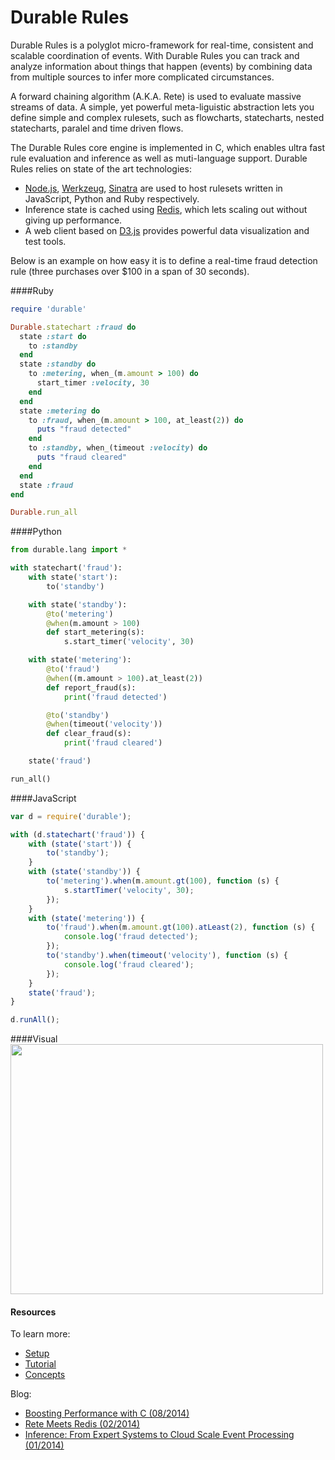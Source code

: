 Durable Rules
=====
Durable Rules is a polyglot micro-framework for real-time, consistent and scalable coordination of events. With Durable Rules you can track and analyze information about things that happen (events) by combining data from multiple sources to infer more complicated circumstances.

A forward chaining algorithm (A.K.A. Rete) is used to evaluate massive streams of data. A simple, yet powerful meta-liguistic abstraction lets you define simple and complex rulesets, such as flowcharts, statecharts, nested statecharts, paralel and time driven flows. 

The Durable Rules core engine is implemented in C, which enables ultra fast rule evaluation and inference as well as muti-language support. Durable Rules relies on state of the art technologies:

* [Node.js](http://www.nodejs.org), [Werkzeug](http://werkzeug.pocoo.org/), [Sinatra](http://www.sinatrarb.com/) are used to host rulesets written in JavaScript, Python and Ruby respectively.
* Inference state is cached using [Redis](http://www.redis.io), which lets scaling out without giving up performance.
* A web client based on [D3.js](http://www.d3js.org) provides powerful data visualization and test tools.

Below is an example on how easy it is to define a real-time fraud detection rule (three purchases over $100 in a span of 30 seconds).

####Ruby
```ruby
require 'durable'

Durable.statechart :fraud do
  state :start do
    to :standby
  end
  state :standby do
    to :metering, when_(m.amount > 100) do
      start_timer :velocity, 30
    end
  end
  state :metering do
    to :fraud, when_(m.amount > 100, at_least(2)) do
      puts "fraud detected"
    end
    to :standby, when_(timeout :velocity) do
      puts "fraud cleared"
    end
  end
  state :fraud
end

Durable.run_all
```
####Python
```python
from durable.lang import *

with statechart('fraud'):
    with state('start'):
        to('standby')

    with state('standby'):
        @to('metering')
        @when(m.amount > 100)
        def start_metering(s):
            s.start_timer('velocity', 30)

    with state('metering'):
        @to('fraud')
        @when((m.amount > 100).at_least(2))
        def report_fraud(s):
            print('fraud detected')

        @to('standby')
        @when(timeout('velocity'))
        def clear_fraud(s):
            print('fraud cleared')

    state('fraud')

run_all()
```
####JavaScript
```javascript
var d = require('durable');

with (d.statechart('fraud')) {
    with (state('start')) {
        to('standby');
    }
    with (state('standby')) {
        to('metering').when(m.amount.gt(100), function (s) {
            s.startTimer('velocity', 30);
        });
    }
    with (state('metering')) {
        to('fraud').when(m.amount.gt(100).atLeast(2), function (s) {
            console.log('fraud detected');
        });
        to('standby').when(timeout('velocity'), function (s) {
            console.log('fraud cleared');  
        });
    }
    state('fraud');
}

d.runAll();
```
####Visual
<img src="https://raw.github.com/jruizgit/rules/master/statechart.png" width="500px" height="400px" />

#### Resources
To learn more:
* [Setup](https://github.com/jruizgit/rules/blob/master/setup.md)
* [Tutorial](https://github.com/jruizgit/rules/blob/master/tutorial.md)
* [Concepts](https://github.com/jruizgit/rules/blob/master/concepts.md)  
 
Blog:
* [Boosting Performance with C (08/2014)](http://jruizblog.com/2014/08/19/boosting-performance-with-c/)
* [Rete Meets Redis (02/2014)](http://jruizblog.com/2014/02/02/rete-meets-redis/)
* [Inference: From Expert Systems to Cloud Scale Event Processing (01/2014)](http://jruizblog.com/2014/01/27/event-processing/)



